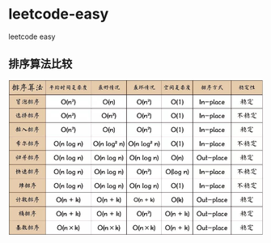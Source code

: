# leetcode-easy

leetcode easy

## 排序算法比较

![sort](https://github.com/iubizi/leetcode-easy/blob/main/%E6%8E%92%E5%BA%8F.jpg)
